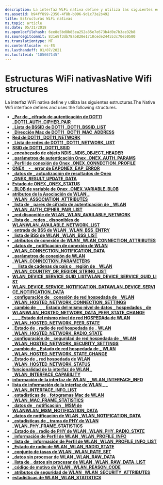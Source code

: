 ```yaml
---
description: La interfaz WiFi nativa define y utiliza las siguientes estructuras.
ms.assetid: b94ff899-2350-4f8b-b096-9d1c73e2b492
title: Estructuras WiFi nativas
ms.topic: article
ms.date: 05/31/2018
ms.openlocfilehash: 6ee8e5bd8b85ea252a85e7e673b4d0e7b3ae32b8
ms.sourcegitcommit: 831e8f3db78ab820e1710cede244553c70e50500
ms.translationtype: MT
ms.contentlocale: es-ES
ms.lasthandoff: 01/07/2021
ms.locfileid: "105667145"
---
```

# <a name="native-wifi-structures"></a><span data-ttu-id="99725-103">Estructuras WiFi nativas</span><span class="sxs-lookup"><span data-stu-id="99725-103">Native Wifi structures</span></span>

<span data-ttu-id="99725-104">La interfaz WiFi nativa define y utiliza las siguientes estructuras.</span><span class="sxs-lookup"><span data-stu-id="99725-104">The Native Wifi interface defines and uses the following structures.</span></span>

-   [<span data-ttu-id="99725-105">**\_Par de \_ cifrado de autenticación de DOT11 \_**</span><span class="sxs-lookup"><span data-stu-id="99725-105">**DOT11\_AUTH\_CIPHER\_PAIR**</span></span>](dot11-auth-cipher-pair.md)
-   [<span data-ttu-id="99725-106">**\_Lista de BSSID de DOT11 \_**</span><span class="sxs-lookup"><span data-stu-id="99725-106">**DOT11\_BSSID\_LIST**</span></span>](dot11-bssid-list.md)
-   [<span data-ttu-id="99725-107">**\_Dirección Mac de DOT11 \_**</span><span class="sxs-lookup"><span data-stu-id="99725-107">**DOT11\_MAC\_ADDRESS**</span></span>](dot11-mac-address-type.md)
-   [<span data-ttu-id="99725-108">**Red de DOT11 \_**</span><span class="sxs-lookup"><span data-stu-id="99725-108">**DOT11\_NETWORK**</span></span>](/windows/desktop/api/wlanapi/ns-wlanapi-dot11_network)
-   [<span data-ttu-id="99725-109">**\_Lista de redes de DOT11 \_**</span><span class="sxs-lookup"><span data-stu-id="99725-109">**DOT11\_NETWORK\_LIST**</span></span>](/windows/desktop/api/wlanapi/ns-wlanapi-dot11_network_list)
-   [<span data-ttu-id="99725-110">**SSID de DOT11 \_**</span><span class="sxs-lookup"><span data-stu-id="99725-110">**DOT11\_SSID**</span></span>](dot11-ssid.md)
-   [<span data-ttu-id="99725-111">**\_encabezado de objeto NDIS \_**</span><span class="sxs-lookup"><span data-stu-id="99725-111">**NDIS\_OBJECT\_HEADER**</span></span>](ndis-object-header.md)
-   [<span data-ttu-id="99725-112">**\_parámetros de autenticación Onex \_**</span><span class="sxs-lookup"><span data-stu-id="99725-112">**ONEX\_AUTH\_PARAMS**</span></span>](/windows/desktop/api/dot1x/ns-dot1x-onex_auth_params)
-   [<span data-ttu-id="99725-113">**\_Perfil de conexión de Onex \_**</span><span class="sxs-lookup"><span data-stu-id="99725-113">**ONEX\_CONNECTION\_PROFILE**</span></span>](onex-connection-profile.md)
-   [<span data-ttu-id="99725-114">**ONEX \_ - \_ error de EAP**</span><span class="sxs-lookup"><span data-stu-id="99725-114">**ONEX\_EAP\_ERROR**</span></span>](/windows/desktop/api/dot1x/ns-dot1x-onex_eap_error)
-   [<span data-ttu-id="99725-115">**\_datos de \_ actualización de resultados de Onex \_**</span><span class="sxs-lookup"><span data-stu-id="99725-115">**ONEX\_RESULT\_UPDATE\_DATA**</span></span>](/windows/desktop/api/dot1x/ns-dot1x-onex_result_update_data)
-   [<span data-ttu-id="99725-116">**Estado de ONEX \_**</span><span class="sxs-lookup"><span data-stu-id="99725-116">**ONEX\_STATUS**</span></span>](/windows/desktop/api/dot1x/ns-dot1x-onex_status)
-   [<span data-ttu-id="99725-117">**\_BLOB de variable de Onex \_**</span><span class="sxs-lookup"><span data-stu-id="99725-117">**ONEX\_VARIABLE\_BLOB**</span></span>](/windows/desktop/api/dot1x/ns-dot1x-onex_variable_blob)
-   [<span data-ttu-id="99725-118">**atributos de la Asociación de WLAN \_ \_**</span><span class="sxs-lookup"><span data-stu-id="99725-118">**WLAN\_ASSOCIATION\_ATTRIBUTES**</span></span>](/windows/desktop/api/wlanapi/ns-wlanapi-wlan_association_attributes)
-   [<span data-ttu-id="99725-119">**\_lista de \_ pares de cifrado de autenticación de \_ WLAN \_**</span><span class="sxs-lookup"><span data-stu-id="99725-119">**WLAN\_AUTH\_CIPHER\_PAIR\_LIST**</span></span>](/windows/desktop/api/wlanapi/ns-wlanapi-wlan_auth_cipher_pair_list)
-   [<span data-ttu-id="99725-120">**\_red disponible de WLAN \_**</span><span class="sxs-lookup"><span data-stu-id="99725-120">**WLAN\_AVAILABLE\_NETWORK**</span></span>](/windows/desktop/api/wlanapi/ns-wlanapi-wlan_available_network)
-   [<span data-ttu-id="99725-121">**\_lista de \_ redes \_ disponibles de WLAN**</span><span class="sxs-lookup"><span data-stu-id="99725-121">**WLAN\_AVAILABLE\_NETWORK\_LIST**</span></span>](/windows/desktop/api/wlanapi/ns-wlanapi-wlan_available_network_list)
-   [<span data-ttu-id="99725-122">**\_entrada de BSS de WLAN \_**</span><span class="sxs-lookup"><span data-stu-id="99725-122">**WLAN\_BSS\_ENTRY**</span></span>](/windows/desktop/api/wlanapi/ns-wlanapi-wlan_bss_entry)
-   [<span data-ttu-id="99725-123">**\_lista de BSS de WLAN \_**</span><span class="sxs-lookup"><span data-stu-id="99725-123">**WLAN\_BSS\_LIST**</span></span>](/windows/desktop/api/wlanapi/ns-wlanapi-wlan_bss_list)
-   [<span data-ttu-id="99725-124">**\_atributos de conexión de WLAN \_**</span><span class="sxs-lookup"><span data-stu-id="99725-124">**WLAN\_CONNECTION\_ATTRIBUTES**</span></span>](/windows/desktop/api/wlanapi/ns-wlanapi-wlan_connection_attributes)
-   [<span data-ttu-id="99725-125">**\_datos de \_ notificación de conexión de WLAN \_**</span><span class="sxs-lookup"><span data-stu-id="99725-125">**WLAN\_CONNECTION\_NOTIFICATION\_DATA**</span></span>](/windows/desktop/api/wlanapi/ns-wlanapi-wlan_connection_notification_data)
-   [<span data-ttu-id="99725-126">**\_parámetros de conexión de WLAN \_**</span><span class="sxs-lookup"><span data-stu-id="99725-126">**WLAN\_CONNECTION\_PARAMETERS**</span></span>](/windows/desktop/api/wlanapi/ns-wlanapi-wlan_connection_parameters)
-   [<span data-ttu-id="99725-127">**\_ \_ lista de cadenas de país o \_ región de \_ WLAN \_**</span><span class="sxs-lookup"><span data-stu-id="99725-127">**WLAN\_COUNTRY\_OR\_REGION\_STRING\_LIST**</span></span>](/windows/desktop/api/wlanapi/ns-wlanapi-wlan_country_or_region_string_list)
-   [<span data-ttu-id="99725-128">**WLAN_DEVICE_SERVICE_GUID_LIST**</span><span class="sxs-lookup"><span data-stu-id="99725-128">**WLAN_DEVICE_SERVICE_GUID_LIST**</span></span>](/windows/win32/api/wlanapi/ns-wlanapi-wlan_device_service_guid_list)
-   [<span data-ttu-id="99725-129">**WLAN_DEVICE_SERVICE_NOTIFICATION_DATA**</span><span class="sxs-lookup"><span data-stu-id="99725-129">**WLAN_DEVICE_SERVICE_NOTIFICATION_DATA**</span></span>](/windows/win32/api/wlanapi/ns-wlanapi-wlan_device_service_notification_data)
-   [<span data-ttu-id="99725-130">**\_configuración de \_ conexión de red hospedada de \_ WLAN \_**</span><span class="sxs-lookup"><span data-stu-id="99725-130">**WLAN\_HOSTED\_NETWORK\_CONNECTION\_SETTINGS**</span></span>](/windows/desktop/api/Wlanapi/ns-wlanapi-wlan_hosted_network_connection_settings)
-   [<span data-ttu-id="99725-131">**\_cambio de \_ \_ \_ Estado del mismo nivel de datos \_ hospedados \_ de WLAN**</span><span class="sxs-lookup"><span data-stu-id="99725-131">**WLAN\_HOSTED\_NETWORK\_DATA\_PEER\_STATE\_CHANGE**</span></span>](/windows/desktop/api/Wlanapi/ns-wlanapi-wlan_hosted_network_data_peer_state_change)
-   [<span data-ttu-id="99725-132">**\_ \_ \_ Estado del mismo nivel de red HOSPEDAda de WLAN \_**</span><span class="sxs-lookup"><span data-stu-id="99725-132">**WLAN\_HOSTED\_NETWORK\_PEER\_STATE**</span></span>](/windows/desktop/api/Wlanapi/ns-wlanapi-wlan_hosted_network_peer_state)
-   [<span data-ttu-id="99725-133">**\_Estado de \_ radio de red hospedada de \_ WLAN \_**</span><span class="sxs-lookup"><span data-stu-id="99725-133">**WLAN\_HOSTED\_NETWORK\_RADIO\_STATE**</span></span>](/windows/desktop/api/Wlanapi/ns-wlanapi-wlan_hosted_network_radio_state)
-   [<span data-ttu-id="99725-134">**\_configuración de \_ seguridad de red hospedada de \_ WLAN \_**</span><span class="sxs-lookup"><span data-stu-id="99725-134">**WLAN\_HOSTED\_NETWORK\_SECURITY\_SETTINGS**</span></span>](/windows/desktop/api/Wlanapi/ns-wlanapi-wlan_hosted_network_security_settings)
-   [<span data-ttu-id="99725-135">**\_cambio de \_ Estado de red hospedada de \_ WLAN \_**</span><span class="sxs-lookup"><span data-stu-id="99725-135">**WLAN\_HOSTED\_NETWORK\_STATE\_CHANGE**</span></span>](/windows/desktop/api/Wlanapi/ns-wlanapi-wlan_hosted_network_state_change)
-   [<span data-ttu-id="99725-136">**\_Estado de \_ red hospedada de WLAN \_**</span><span class="sxs-lookup"><span data-stu-id="99725-136">**WLAN\_HOSTED\_NETWORK\_STATUS**</span></span>](/windows/desktop/api/Wlanapi/ns-wlanapi-wlan_hosted_network_status)
-   [<span data-ttu-id="99725-137">**funcionalidad de la interfaz de WLAN \_ \_**</span><span class="sxs-lookup"><span data-stu-id="99725-137">**WLAN\_INTERFACE\_CAPABILITY**</span></span>](/windows/desktop/api/wlanapi/ns-wlanapi-wlan_interface_capability)
-   [<span data-ttu-id="99725-138">**información de la interfaz de WLAN \_ \_**</span><span class="sxs-lookup"><span data-stu-id="99725-138">**WLAN\_INTERFACE\_INFO**</span></span>](/windows/desktop/api/wlanapi/ns-wlanapi-wlan_interface_info)
-   [<span data-ttu-id="99725-139">**lista de información de la interfaz de WLAN \_ \_ \_**</span><span class="sxs-lookup"><span data-stu-id="99725-139">**WLAN\_INTERFACE\_INFO\_LIST**</span></span>](/windows/desktop/api/wlanapi/ns-wlanapi-wlan_interface_info_list)
-   [<span data-ttu-id="99725-140">**\_estadísticas de \_ fotogramas Mac de WLAN \_**</span><span class="sxs-lookup"><span data-stu-id="99725-140">**WLAN\_MAC\_FRAME\_STATISTICS**</span></span>](/windows/desktop/api/wlanapi/ns-wlanapi-wlan_mac_frame_statistics)
-   [<span data-ttu-id="99725-141">**\_datos de \_ notificación \_ MSM de WLAN**</span><span class="sxs-lookup"><span data-stu-id="99725-141">**WLAN\_MSM\_NOTIFICATION\_DATA**</span></span>](/windows/desktop/api/wlanapi/ns-wlanapi-wlan_msm_notification_data)
-   <span data-ttu-id="99725-142">[**\_datos de notificación de WLAN \_**](/previous-versions/windows/desktop/legacy/ms706902(v=vs.85))</span><span class="sxs-lookup"><span data-stu-id="99725-142">[**WLAN\_NOTIFICATION\_DATA**](/previous-versions/windows/desktop/legacy/ms706902(v=vs.85))</span></span>
-   [<span data-ttu-id="99725-143">**\_estadísticas de \_ trama de PHY de WLAN \_**</span><span class="sxs-lookup"><span data-stu-id="99725-143">**WLAN\_PHY\_FRAME\_STATISTICS**</span></span>](/windows/desktop/api/wlanapi/ns-wlanapi-wlan_phy_frame_statistics)
-   [<span data-ttu-id="99725-144">**\_Estado de \_ radio de PHY de WLAN \_**</span><span class="sxs-lookup"><span data-stu-id="99725-144">**WLAN\_PHY\_RADIO\_STATE**</span></span>](/windows/desktop/api/wlanapi/ns-wlanapi-wlan_phy_radio_state)
-   [<span data-ttu-id="99725-145">**\_información de Perfil de WLAN \_**</span><span class="sxs-lookup"><span data-stu-id="99725-145">**WLAN\_PROFILE\_INFO**</span></span>](/windows/desktop/api/wlanapi/ns-wlanapi-wlan_profile_info)
-   [<span data-ttu-id="99725-146">**\_lista de \_ información de Perfil de WLAN \_**</span><span class="sxs-lookup"><span data-stu-id="99725-146">**WLAN\_PROFILE\_INFO\_LIST**</span></span>](/windows/desktop/api/wlanapi/ns-wlanapi-wlan_profile_info_list)
-   [<span data-ttu-id="99725-147">**\_Estado de radio de WLAN \_**</span><span class="sxs-lookup"><span data-stu-id="99725-147">**WLAN\_RADIO\_STATE**</span></span>](/windows/desktop/api/wlanapi/ns-wlanapi-wlan_radio_state)
-   [<span data-ttu-id="99725-148">**\_conjunto de tasas de WLAN \_**</span><span class="sxs-lookup"><span data-stu-id="99725-148">**WLAN\_RATE\_SET**</span></span>](/windows/desktop/api/wlanapi/ns-wlanapi-wlan_rate_set)
-   [<span data-ttu-id="99725-149">**\_datos sin procesar de WLAN \_**</span><span class="sxs-lookup"><span data-stu-id="99725-149">**WLAN\_RAW\_DATA**</span></span>](/windows/desktop/api/wlanapi/ns-wlanapi-wlan_raw_data)
-   [<span data-ttu-id="99725-150">**\_lista de \_ datos sin procesar de WLAN \_**</span><span class="sxs-lookup"><span data-stu-id="99725-150">**WLAN\_RAW\_DATA\_LIST**</span></span>](/windows/desktop/api/wlanapi/ns-wlanapi-wlan_raw_data_list)
-   [<span data-ttu-id="99725-151">**\_código de motivo de WLAN \_**</span><span class="sxs-lookup"><span data-stu-id="99725-151">**WLAN\_REASON\_CODE**</span></span>](wlan-reason-code.md)
-   [<span data-ttu-id="99725-152">**\_atributos de seguridad de WLAN \_**</span><span class="sxs-lookup"><span data-stu-id="99725-152">**WLAN\_SECURITY\_ATTRIBUTES**</span></span>](/windows/desktop/api/wlanapi/ns-wlanapi-wlan_security_attributes)
-   [<span data-ttu-id="99725-153">**estadísticas de WLAN \_**</span><span class="sxs-lookup"><span data-stu-id="99725-153">**WLAN\_STATISTICS**</span></span>](/windows/desktop/api/wlanapi/ns-wlanapi-wlan_statistics)
